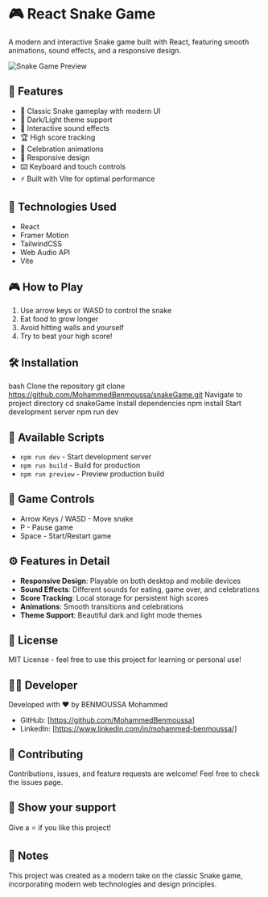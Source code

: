 # 🎮 React Snake Game

A modern and interactive Snake game built with React, featuring smooth animations, sound effects, and a responsive design.

![Snake Game Preview](preview.gif)

## 🌟 Features

- 🎯 Classic Snake gameplay with modern UI
- 🎨 Dark/Light theme support
- 🎵 Interactive sound effects
- 🏆 High score tracking
- 🎉 Celebration animations
- 📱 Responsive design
- ⌨️ Keyboard and touch controls
- ⚡ Built with Vite for optimal performance

## 🚀 Technologies Used

- React
- Framer Motion
- TailwindCSS
- Web Audio API
- Vite

## 🎮 How to Play

1. Use arrow keys or WASD to control the snake
2. Eat food to grow longer
3. Avoid hitting walls and yourself
4. Try to beat your high score!

## 🛠️ Installation
bash
Clone the repository
git clone https://github.com/MohammedBenmoussa/snakeGame.git
Navigate to project directory
cd snakeGame
Install dependencies
npm install
Start development server
npm run dev

## 🔧 Available Scripts

- `npm run dev` - Start development server
- `npm run build` - Build for production
- `npm run preview` - Preview production build

## 🎯 Game Controls

- Arrow Keys / WASD - Move snake
- P - Pause game
- Space - Start/Restart game

## ⚙️ Features in Detail

- **Responsive Design**: Playable on both desktop and mobile devices
- **Sound Effects**: Different sounds for eating, game over, and celebrations
- **Score Tracking**: Local storage for persistent high scores
- **Animations**: Smooth transitions and celebrations
- **Theme Support**: Beautiful dark and light mode themes

## 📝 License

MIT License - feel free to use this project for learning or personal use!

## 👨‍💻 Developer

Developed with ❤️ by BENMOUSSA Mohammed

- GitHub: [https://github.com/MohammedBenmoussa]
- LinkedIn: [https://www.linkedin.com/in/mohammed-benmoussa/]

## 🤝 Contributing

Contributions, issues, and feature requests are welcome! Feel free to check the issues page.

## 🌟 Show your support

Give a ⭐️ if you like this project!

## 📝 Notes

This project was created as a modern take on the classic Snake game, incorporating modern web technologies and design principles.